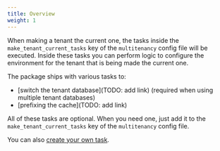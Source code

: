 ```yaml
---
title: Overview
weight: 1
---
```


When making a tenant the current one, the tasks inside the `make_tenant_current_tasks` key of the `multitenancy` config file will be executed. Inside these tasks you can perform logic to configure the environment for the tenant that is being made the current one.

The package ships with various tasks to:

- [switch the tenant database](TODO: add link) (required when using multiple tenant databases)
- [prefixing the cache](TODO: add link)

All of these tasks are optional. When you need one, just add it to the `make_tenant_current_tasks` key of the `multitenancy` config file.

You can also [create your own task](/laravel-multitenancy/v1/using-tasks-to-prepare-the-environment/creating-your-own-task/).
